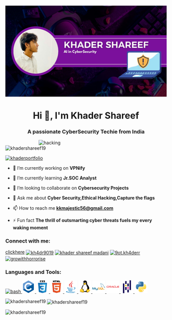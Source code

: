 ![logo](https://github.com/KHADERSHAREEF19/KHADERSHAREEF19/blob/main/Github%20Banner.png)


<h1 align="center">Hi 👋, 
I'm Khader Shareef</h1>
<h3 align="center">A passionate CyberSecurity Techie from India</h3>

<img align="right" alt="hacking" width="400" src ="https://gifdb.com/images/high/animated-chock-coding-c78f6elj32sfoi8q.gif">

<p align="left"> <img src="https://komarev.com/ghpvc/?username=khadershareef19&label=Profile%20views&color=0e75b6&style=flat" alt="khadershareef19" /> </p>

<p align="left"> <a href="https://khadershareef19.vercel.app/" target="blank"><img src="https://img.shields.io/twitter/follow/kh4dr9019?logo=twitter&style=for-the-badge" alt="khaderportfolio" /></a> </p>

- 🔭 I’m currently working on **VPNify**

- 🌱 I’m currently learning **Jr.SOC Analyst**

- 👯 I’m looking to collaborate on **Cybersecurity Projects**

- 💬 Ask me about **Cyber Security,Ethical Hacking,Capture the flags**

- 📫 How to reach me **kkmajestic56@gmail.com**

- ⚡ Fun fact **The thrill of outsmarting cyber threats fuels my every waking moment**

<h3 align="left">Connect with me:</h3>
<p align="left">
<a href="https://khadershareef19.vercel.app/">clickhere</a>
<a href="https://twitter.com/kh4dr9019" target="blank"><img align="center" src="https://raw.githubusercontent.com/rahuldkjain/github-profile-readme-generator/master/src/images/icons/Social/twitter.svg" alt="kh4dr9019" height="30" width="40" /></a>
<a href="https://linkedin.com/in/khader shareef madani" target="blank"><img align="center" src="https://raw.githubusercontent.com/rahuldkjain/github-profile-readme-generator/master/src/images/icons/Social/linked-in-alt.svg" alt="khader shareef madani" height="30" width="40" /></a>
<a href="https://instagram.com/9ot.kh4derr" target="blank"><img align="center" src="https://raw.githubusercontent.com/rahuldkjain/github-profile-readme-generator/master/src/images/icons/Social/instagram.svg" alt="9ot.kh4derr" height="30" width="40" /></a>
<a href="https://www.youtube.com/c/growithhorrorise" target="blank"><img align="center" src="https://raw.githubusercontent.com/rahuldkjain/github-profile-readme-generator/master/src/images/icons/Social/youtube.svg" alt="growithhorrorise" height="30" width="40" /></a>
</p>

<h3 align="left">Languages and Tools:</h3>
<p align="left"> <a href="https://www.gnu.org/software/bash/" target="_blank" rel="noreferrer"> <img src="https://www.vectorlogo.zone/logos/gnu_bash/gnu_bash-icon.svg" alt="bash" width="40" height="40"/> </a> <a href="https://www.cprogramming.com/" target="_blank" rel="noreferrer"> <img src="https://raw.githubusercontent.com/devicons/devicon/master/icons/c/c-original.svg" alt="c" width="40" height="40"/> </a> <a href="https://www.w3schools.com/css/" target="_blank" rel="noreferrer"> <img src="https://raw.githubusercontent.com/devicons/devicon/master/icons/css3/css3-original-wordmark.svg" alt="css3" width="40" height="40"/> </a> <a href="https://www.w3.org/html/" target="_blank" rel="noreferrer"> <img src="https://raw.githubusercontent.com/devicons/devicon/master/icons/html5/html5-original-wordmark.svg" alt="html5" width="40" height="40"/> </a> <a href="https://www.java.com" target="_blank" rel="noreferrer"> <img src="https://raw.githubusercontent.com/devicons/devicon/master/icons/java/java-original.svg" alt="java" width="40" height="40"/> </a> <a href="https://www.linux.org/" target="_blank" rel="noreferrer"> <img src="https://raw.githubusercontent.com/devicons/devicon/master/icons/linux/linux-original.svg" alt="linux" width="40" height="40"/> </a> <a href="https://www.mysql.com/" target="_blank" rel="noreferrer"> <img src="https://raw.githubusercontent.com/devicons/devicon/master/icons/mysql/mysql-original-wordmark.svg" alt="mysql" width="40" height="40"/> </a> <a href="https://www.oracle.com/" target="_blank" rel="noreferrer"> <img src="https://raw.githubusercontent.com/devicons/devicon/master/icons/oracle/oracle-original.svg" alt="oracle" width="40" height="40"/> </a> <a href="https://pandas.pydata.org/" target="_blank" rel="noreferrer"> <img src="https://raw.githubusercontent.com/devicons/devicon/2ae2a900d2f041da66e950e4d48052658d850630/icons/pandas/pandas-original.svg" alt="pandas" width="40" height="40"/> </a> <a href="https://www.python.org" target="_blank" rel="noreferrer"> <img src="https://raw.githubusercontent.com/devicons/devicon/master/icons/python/python-original.svg" alt="python" width="40" height="40"/> </a> </p>

<p><img align="left" src="https://github-readme-stats.vercel.app/api/top-langs?username=khadershareef19&show_icons=true&locale=en&layout=compact" alt="khadershareef19" /></p>

<p>&nbsp;<img align="center" src="https://github-readme-stats.vercel.app/api?username=khadershareef19&show_icons=true&locale=en" alt="khadershareef19" /></p>

<p><img align="center" src="https://github-readme-streak-stats.herokuapp.com/?user=khadershareef19&" alt="khadershareef19" /></p>

